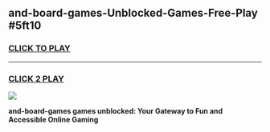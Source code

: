 
## and-board-games-Unblocked-Games-Free-Play #5ft10
<h3>
<a href="https://us.freeplayer.one?title=and-board-games&ref=9M">CLICK TO PLAY</a></h3>
<hr>

<h3>
<a href="https://us.freeplayer.one?title=and-board-games&ref=9M">CLICK 2 PLAY</a>
  
</h3>

<a href="https://us.freeplayer.one?title=and-board-games&ref=9M"><img src="https://clearcache.store/games.png"></a>


**and-board-games games unblocked: Your Gateway to Fun and Accessible Online Gaming**
